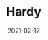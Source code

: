 ---
title: "Hardy"
image_primary: "img/HARDY_Suspension.jpg"
description: "HARDY%20is%20clearly%20oriented%20to%20the%20Contract/Hospitality%20sector%20thanks%20to%20its%20features.%20These%20luminaires%20are%20made%20with%20borosilicate%20glass%20and%20a%20warm%20white%20LED%20as%20light%20source%20to%20bring%20efficient%20illumination%20without%20glare%20and%20provide%20easy%20maintenance.%20Includes%20an%20inner%20decorative%20cylinder%20in%20chrome%2C%20white%20and%20gold%20finishes."
designer: "Sergi & Òscar"
tags: 
  - "Bover"
  - "Indoor"
  - "Pendant"
  - "Indoor Lamps"
href: "https://www.bover.es/en/lamp/hardy/"
category: "indoor-lamps"
subtitle: ""
manufacturer: "Bover"
slug: "/manufacturers/bover/indoor-lamps/sergi-oscar-hardy"
date: "2021-02-17"
---